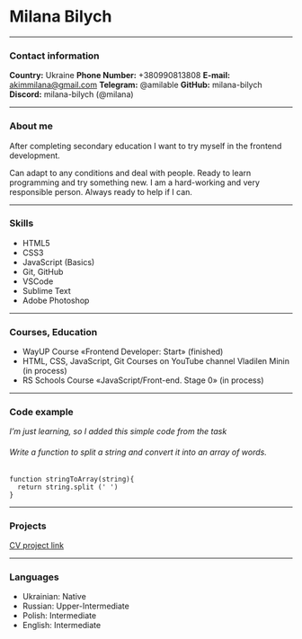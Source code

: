 # Milana Bilych

---
### Contact information
__Country:__ Ukraine
__Phone Number:__ +380990813808
__E-mail:__ akimmilana@gmail.com
__Telegram:__ @amilable
__GitHub:__ milana-bilych
__Discord:__ milana-bilych (@milana)

---
### About me
<p> Аfter completing secondary education I want to try myself in the frontend development.  </p>
<p> Can adapt to any conditions and deal with people. Ready to learn programming and try something new. I am a hard-working and very responsible person. Always ready to help if I can. </p>

---
### Skills
* HTML5
* CSS3
* JavaScript (Basics)
* Git, GitHub
* VSCode
* Sublime Text
* Adobe Photoshop

---
### Courses, Education
* WayUP Course «Frontend Developer: Start» (finished)
* HTML, CSS, JavaScript, Git Courses on YouTube channel Vladilen Minin (in process)
* RS Schools Course «JavaScript/Front-end. Stage 0» (in process)

---
### Code example
_I’m just learning, so I added this simple code from the task_
###### Write a function to split a string and convert it into an array of words.
```
function stringToArray(string){
  return string.split (' ')
}
```

---
### Projects
[CV project link](https://milana-bilych.github.io/rsschool-cv/cv)

---
### Languages
* Ukrainian: Native 
* Russian: Upper-Intermediate
* Polish: Intermediate
* English: Intermediate